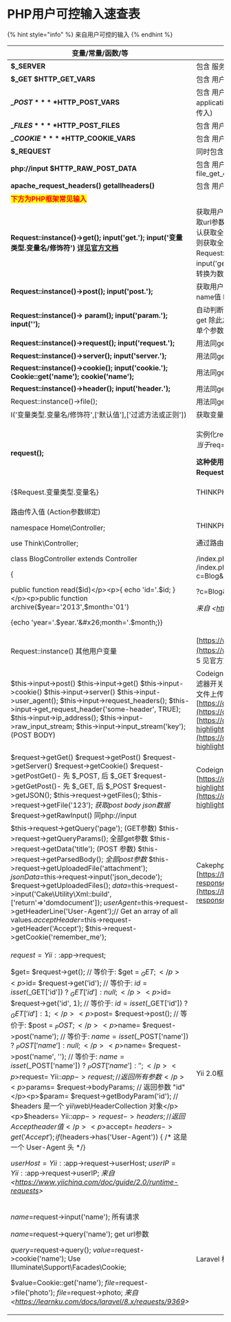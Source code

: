 # PHP用户可控输入速查表

{% hint style="info" %}
来自用户可控的输入
{% endhint %}

| 变量/常量/函数/等                                                                                                                                                                                                                                                                                                                                                                                                                                                                                                                                                                                                                                                                                                                                                                                                                                                                                                                                                                                                                                                                                                                                                     | 描述                                                                                                                                                                                                                                                                                                                                                                                                                                                                                                                                                                                                                                        |
| -------------------------------------------------------------------------------------------------------------------------------------------------------------------------------------------------------------------------------------------------------------------------------------------------------------------------------------------------------------------------------------------------------------------------------------------------------------------------------------------------------------------------------------------------------------------------------------------------------------------------------------------------------------------------------------------------------------------------------------------------------------------------------------------------------------------------------------------------------------------------------------------------------------------------------------------------------------------------------------------------------------------------------------------------------------------------------------------------------------------------------------------------------------- | ----------------------------------------------------------------------------------------------------------------------------------------------------------------------------------------------------------------------------------------------------------------------------------------------------------------------------------------------------------------------------------------------------------------------------------------------------------------------------------------------------------------------------------------------------------------------------------------------------------------------------------------- |
| **$\_SERVER**                                                                                                                                                                                                                                                                                                                                                                                                                                                                                                                                                                                                                                                                                                                                                                                                                                                                                                                                                                                                                                                                                                                                                  | 包含 服务器信息 环境变量 用户传入的http头和uri路径等信息                                                                                                                                                                                                                                                                                                                                                                                                                                                                                                                                                                                                         |
| **$\_GET $HTTP_GET_VARS**                                                                                                                                                                                                                                                                                                                                                                                                                                                                                                                                                                                                                                                                                                                                                                                                                                                                                                                                                                                                                                                                                                                                      | 包含 用户传入的URL参数                                                                                                                                                                                                                                                                                                                                                                                                                                                                                                                                                                                                                             |
| **$\_POST** **$HTTP_POST_VARS**                                                                                                                                                                                                                                                                                                                                                                                                                                                                                                                                                                                                                                                                                                                                                                                                                                                                                                                                                                                                                                                                                                                                | 包含 用户传入的POST BODY的参数 (当 HTTP头中Content-Type 值为 application/x-www-form-urlencoded 或 multipart/form-data时才会被传入)                                                                                                                                                                                                                                                                                                                                                                                                                                                                                                                              |
| **$\_FILES** **$HTTP_POST_FILES**                                                                                                                                                                                                                                                                                                                                                                                                                                                                                                                                                                                                                                                                                                                                                                                                                                                                                                                                                                                                                                                                                                                              | 包含 用户上传文件信息 文件内容 原文件名 临时文件名 大小 等信息                                                                                                                                                                                                                                                                                                                                                                                                                                                                                                                                                                                                        |
| **$\_COOKIE** **$HTTP_COOKIE_VARS**                                                                                                                                                                                                                                                                                                                                                                                                                                                                                                                                                                                                                                                                                                                                                                                                                                                                                                                                                                                                                                                                                                                            | 包含 用户传入的HTTP头中的Cookies kv值                                                                                                                                                                                                                                                                                                                                                                                                                                                                                                                                                                                                                |
| **$\_REQUEST**                                                                                                                                                                                                                                                                                                                                                                                                                                                                                                                                                                                                                                                                                                                                                                                                                                                                                                                                                                                                                                                                                                                                                 | 同时包含 $\_GET $\_POST $\_COOKIE                                                                                                                                                                                                                                                                                                                                                                                                                                                                                                                                                                                                             |
| **php://input** **$HTTP_RAW_POST_DATA**                                                                                                                                                                                                                                                                                                                                                                                                                                                                                                                                                                                                                                                                                                                                                                                                                                                                                                                                                                                                                                                                                                                        | 包含 用户POST请求中BODY 的完整数据 常见用法 file_get_contents('php://input');                                                                                                                                                                                                                                                                                                                                                                                                                                                                                                                                                                             |
| **apache_request_headers()** **getallheaders()**                                                                                                                                                                                                                                                                                                                                                                                                                                                                                                                                                                                                                                                                                                                                                                                                                                                                                                                                                                                                                                                                                                               | 包含 用户传入的http头 (Apache ONLY)                                                                                                                                                                                                                                                                                                                                                                                                                                                                                                                                                                                                               |
| <mark style="color:red;">**下方为PHP框架常见输入**</mark>                                                                                                                                                                                                                                                                                                                                                                                                                                                                                                                                                                                                                                                                                                                                                                                                                                                                                                                                                                                                                                                                                                               |                                                                                                                                                                                                                                                                                                                                                                                                                                                                                                                                                                                                                                           |
| **Request::instance()->get();** **input('get.');** **input('变量类型.变量名/修饰符')** [**详见官方文档**](https://www.kancloud.cn/manual/thinkphp5/118044)                                                                                                                                                                                                                                                                                                                                                                                                                                                                                                                                                                                                                                                                                                                                                                                                                                                                                                                                                                                                                     | 获取用户传入的URL参数 可用过滤器和类型转换 THINKPHP框架5 例子:获取url参数中的id值 Request::instance()->get('id'); 调用时如不传入参数默认获取全部 Request::instance()->get(); input('get.id'); 调用时如传入get.则获取全部 input('get.'); input('get.id/d');// 强制变量转换为整型 Request::instance()->get('name','','htmlspecialchars'); //过滤器 input('get.name/s');// 强制转换变量为字符串 input('get.ids/a');// 强制变量转换为数组 默认为/s                                                                                                                                                                                                                                                                                      |
| **Request::instance()->post();** **input('post.');**                                                                                                                                                                                                                                                                                                                                                                                                                                                                                                                                                                                                                                                                                                                                                                                                                                                                                                                                                                                                                                                                                                           | 获取用户传入的POST参数 THINKPHP框架5 例子:获取post请求body中的name值 Request::instance()->post('name'); input('post.name'); 同get                                                                                                                                                                                                                                                                                                                                                                                                                                                                                                                              |
| **Request::instance()-> param();** **input('param.');** **input('');**                                                                                                                                                                                                                                                                                                                                                                                                                                                                                                                                                                                                                                                                                                                                                                                                                                                                                                                                                                                                                                                                                         | 自动判断用户提交方法(POST GET PUT)获取参数 THINKPHP框架5 用法同get 除此之外 可直接调用input('');获取全部参数 或使用 input('name');获取单个参数 注:input方法默认获取param                                                                                                                                                                                                                                                                                                                                                                                                                                                                                                                    |
| **Request::instance()->request(); input('request.');**                                                                                                                                                                                                                                                                                                                                                                                                                                                                                                                                                                                                                                                                                                                                                                                                                                                                                                                                                                                                                                                                                                         | 用法同get 获取$\_REQUEST 变量 **THINKPHP框架5**                                                                                                                                                                                                                                                                                                                                                                                                                                                                                                                                                                                                    |
| **Request::instance()->server(); input('server.');**                                                                                                                                                                                                                                                                                                                                                                                                                                                                                                                                                                                                                                                                                                                                                                                                                                                                                                                                                                                                                                                                                                           | 用法同get 获取$\_SERVER 变量**THINKPHP框架5**                                                                                                                                                                                                                                                                                                                                                                                                                                                                                                                                                                                                      |
| **Request::instance()->cookie(); input('cookie.'); Cookie::get('name'); cookie('name');**                                                                                                                                                                                                                                                                                                                                                                                                                                                                                                                                                                                                                                                                                                                                                                                                                                                                                                                                                                                                                                                                      | 用法同get 获取$\_COOKIE 变量**THINKPHP框架5**                                                                                                                                                                                                                                                                                                                                                                                                                                                                                                                                                                                                      |
| **Request::instance()->header(); input('header.');**                                                                                                                                                                                                                                                                                                                                                                                                                                                                                                                                                                                                                                                                                                                                                                                                                                                                                                                                                                                                                                                                                                           | 用法同get 获取用户传入的HTTP头**THINKPHP框架5**                                                                                                                                                                                                                                                                                                                                                                                                                                                                                                                                                                                                        |
| Request::instance()->file();                                                                                                                                                                                                                                                                                                                                                                                                                                                                                                                                                                                                                                                                                                                                                                                                                                                                                                                                                                                                                                                                                                                                   | 用法同get 获取$\_FILES 变量THINKPHP框架5                                                                                                                                                                                                                                                                                                                                                                                                                                                                                                                                                                                                           |
| I('变量类型.变量名/修饰符',\['默认值'],\['过滤方法或正则'])                                                                                                                                                                                                                                                                                                                                                                                                                                                                                                                                                                                                                                                                                                                                                                                                                                                                                                                                                                                                                                                                                                                        | 获取变量 THINKPHP框架3.\* 例子 I('get.id'); I('get.'); 使用方法同input                                                                                                                                                                                                                                                                                                                                                                                                                                                                                                                                                                                 |
| **request();**                                                                                                                                                                                                                                                                                                                                                                                                                                                                                                                                                                                                                                                                                                                                                                                                                                                                                                                                                                                                                                                                                                                                                 | <p>实例化request对象THINKPHP框架5 例$req=request(); </p><p>相当于$req=<strong>Request::instance()</strong></p><p><strong> 这种使用方法比较常见</strong> <strong>还可以获取用户传入的请求信息</strong> <strong>可将前面的Request::instance()直接替换成request()</strong> 例 request()<strong>->post();</strong></p>                                                                                                                                                                                                                                                                                                                                                                      |
| {$Request.变量类型.变量名}                                                                                                                                                                                                                                                                                                                                                                                                                                                                                                                                                                                                                                                                                                                                                                                                                                                                                                                                                                                                                                                                                                                                            | THINKPHP框架 在模板中获取参数                                                                                                                                                                                                                                                                                                                                                                                                                                                                                                                                                                                                                       |
| <p>路由传入值 (Action参数绑定) </p><p>namespace Home\Controller; </p><p>use Think\Controller;</p><p>class BlogController extends Controller</p><p>{ </p><p>public function read($id)</p><p>{ echo 'id='.$id; } </p><p>public function archive($year='2013',$month='01')</p><p>{echo 'year='.$year.'&#x26;month='.$month;}}</p>                                                                                                                                                                                                                                                                                                                                                                                                                                                                                                                                                                                                                                                                                                                                                                                                                                          | <p>THINKPHP框架 (Action参数绑定)</p><p> 通过路由传入 </p><p>/index.php/Home/Blog/read/id/5 /index.php/Home/Blog/archive/year/2013/month/11 ?c=Blog&#x26;a=read&#x26;id=5 </p><p>?c=Blog&#x26;a=archive&#x26;year=2013&#x26;month=11</p><p> <em>来自 &#x3C;</em><a href="https://www.kancloud.cn/manual/thinkphp/1715"><em>https://www.kancloud.cn/manual/thinkphp/1715</em></a><em>></em></p>                                                                                                                                                                                                                                                           |
| Request::instance() 其他用户变量                                                                                                                                                                                                                                                                                                                                                                                                                                                                                                                                                                                                                                                                                                                                                                                                                                                                                                                                                                                                                                                                                                                                     | [https://www.kancloud.cn/manual/thinkphp5/158834](https://www.kancloud.cn/manual/thinkphp5/158834) THINKPHP框架5 见官方文档 略                                                                                                                                                                                                                                                                                                                                                                                                                                                                                                                    |
| $this->input->post() $this->input->get() $this->input->cookie() $this->input->server() $this->input->user_agent(); $this->input->request_headers(); $this->input->get_request_header('some-header', TRUE); $this->input->ip_address(); $this->input->raw_input_stream; $this->input->input_stream('key'); (POST BODY)                                                                                                                                                                                                                                                                                                                                                                                                                                                                                                                                                                                                                                                                                                                                                                                                                                          | Codeigniter2/3框架 $this->input->input_stream('key', TRUE); // XSS 过滤器开关 $this->input->cookie('some_cookie'); 3.\*[官方文档](https://codeigniter.org.cn/userguide3/libraries/input.html?highlight=post#id4) [2.\*官方文档](https://codeigniter.org.cn/userguide2/libraries/input.html) 文件上传 [https://codeigniter.org.cn/userguide2/libraries/file_uploading.html](https://codeigniter.org.cn/userguide2/libraries/file_uploading.html) [https://codeigniter.org.cn/userguide3/libraries/file_uploading.html?highlight=%E6%96%87%E4%BB%B6#id5](https://codeigniter.org.cn/userguide3/libraries/file_uploading.html?highlight=%E6%96%87%E4%BB%B6#id5) |
| $request->getGet() $request->getPost() $request->getServer() $request->getCookie() $request->getPostGet()- 先 $\_POST, 后 $\_GET $request->getGetPost()- 先 $\_GET, 后 $\_POST $request->getJSON(); $this->request->getFiles(); $this->request->getFile('123'); _获取post body json数据_ $request->getRawInput() 同php://input                                                                                                                                                                                                                                                                                                                                                                                                                                                                                                                                                                                                                                                                                                                                                                                                                                          | Codeigniter4框架 [https://codeigniter.org.cn/user_guide/incoming/incomingrequest.html?highlight=post#id4](https://codeigniter.org.cn/user_guide/incoming/incomingrequest.html?highlight=post#id4)                                                                                                                                                                                                                                                                                                                                                                                                                                           |
| $this->request->getQuery('page'); (GET参数) $this->request->getQueryParams(); 全部get参数 $this->request->getData('title'); (POST 参数) $this->request->getParsedBody(); _全部post参数_ $this->request->getUploadedFile('attachment'); $jsonData=$this->request->input('json_decode'); $request->getUploadedFiles(); $data=$this->request->input('Cake\Utility\Xml::build',\['return'=>'domdocument']); $userAgent=$this->request->getHeaderLine('User-Agent');// Get an array of all values.$acceptHeader=$this->request->getHeader('Accept'); $this->request->getCookie('remember_me');                                                                                                                                                                                                                                                                                                                                                                                                                                                                                                                                                                                  | Cakephp 4.\* 框架 文件上传 [https://book.cakephp.org/4/en/controllers/request-response.html#file-uploads](https://book.cakephp.org/4/en/controllers/request-response.html#file-uploads)                                                                                                                                                                                                                                                                                                                                                                                                                                                         |
| <p>$request= Yii::$app->request; </p><p>$get= $request->get(); // 等价于: $get = $_GET;</p><p>$id= $request->get('id'); // 等价于: $id = isset($_GET['id']) ? $_GET['id'] : null;</p><p>$id= $request->get('id', 1); // 等价于: $id = isset($_GET['id']) ? $_GET['id'] : 1;</p><p>$post= $request->post(); // 等价于: $post = $_POST;</p><p>$name= $request->post('name'); // 等价于: $name = isset($_POST['name']) ? $_POST['name'] : null;</p><p>$name= $request->post('name', ''); // 等价于: $name = isset($_POST['name']) ? $_POST['name'] : ''; </p><p>$request= Yii::$app->request; // 返回所有参数</p><p>$params= $request->bodyParams; // 返回参数 "id"</p><p>$param= $request->getBodyParam('id'); // $headers 是一个 yii\web\HeaderCollection 对象</p><p>$headers= Yii::$app->request->headers; // 返回 Accept header 值</p><p>$accept= $headers->get('Accept'); if($headers->has('User-Agent')) { /* 这是一个 User-Agent 头 */} </p><p>$userHost= Yii::$app->request->userHost; $userIP= Yii::$app->request->userIP; <em>来自 &#x3C;</em><a href="https://www.yiichina.com/doc/guide/2.0/runtime-requests"><em>https://www.yiichina.com/doc/guide/2.0/runtime-requests</em></a><em>></em></p> | Yii 2.0框架                                                                                                                                                                                                                                                                                                                                                                                                                                                                                                                                                                                                                                 |
| <p>$name=$request->input('name'); 所有请求 </p><p>$name=$request->query('name'); get url参数 </p><p>$query=$request->query(); $value=$request->cookie('name'); Use Illuminate\Support\Facades\Cookie;</p><p>$value=Cookie::get('name'); $file=$request->file('photo'); $file=$request->photo; <em>来自 &#x3C;</em><a href="https://learnku.com/docs/laravel/8.x/requests/9369"><em>https://learnku.com/docs/laravel/8.x/requests/9369</em></a><em>></em></p>                                                                                                                                                                                                                                                                                                                                                                                                                                                                                                                                                                                                                                                                                                           | Laravel 框架                                                                                                                                                                                                                                                                                                                                                                                                                                                                                                                                                                                                                                |

####
